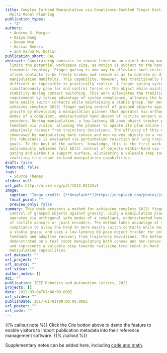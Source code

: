 ```yaml
---
title: Complex In-Hand Manipulation via Compliance-Enabled Finger Gaiting and
  Multi-Modal Planning
publication_types:
  - "2"
authors:
  - Andrew S. Morgan
  - Kaiyu Hang
  - Bowen Wen
  - Kostas Bekris
  - and Aaron M. Dollar
publication_short: RAL
abstract: Constraining contacts to remain fixed on an object during manipulation
  limits the potential workspace size, as motion is subject to the hand's
  kinematic topology. Finger gating is one way to alleviate such restraints. It
  allows contacts to be freely broken and remade so as to operate on different
  manipulation manifolds. This capability, however, has traditionally been
  difficult or impossible to practically realize. A finger gating system must
  simultaneously plan for and control forces on the object while maintaining
  stability during contact switching. This work alleviates the traditional
  requirement by taking advantage of system compliance, allowing the hand to
  more easily switch contacts while maintaining a stable grasp. Our method
  achieves complete SO(3) finger gating control of grasped objects against
  gravity by developing a manipulation planner that operates via orthogonal safe
  modes of a compliant, underactuated hand absent of tactile sensors or joint
  encoders. During manipulation, a low-latency 6D pose object tracker provides
  feedback via vision, allowing the planner to update its plan online so as to
  adaptively recover from trajectory deviations. The efficacy of this method is
  showcased by manipulating both convex and non-convex objects on a real robot.
  Its robustness is evaluated via perturbation rejection and long trajectory
  goals. To the best of the authors' knowledge, this is the first work that has
  autonomously achieved full SO(3) control of objects within-hand via finger
  gating and without a support surface, elucidating a valuable step towards
  realizing true robot in-hand manipulation capabilities.
draft: false
featured: false
tags:
  - Source Themes
slides: null
url_pdf: http://arxiv.org/pdf/1512.04133v1
image:
  caption: "Image credit: [**Unsplash**](https://unsplash.com/photos/jdD8gXaTZsc)"
  focal_point: ""
  preview_only: false
summary: This work presents a method for achieving complete SO(3) finger gating
  control of grasped objects against gravity, using a manipulation planner that
  operates via orthogonal safe modes of a compliant, underactuated hand absent
  of tactile sensors or joint encoders. The method takes advantage of system
  compliance to allow the hand to more easily switch contacts while maintaining
  a stable grasp, and uses a low-latency 6D pose object tracker for online
  feedback and adaptive recovery from trajectory deviations. The method is
  demonstrated on a real robot manipulating both convex and non-convex objects,
  and represents a valuable step towards realizing true robot in-hand
  manipulation capabilities.
url_dataset: ""
url_project: ""
url_source: ""
url_video: ""
author_notes: []
doi: ""
publication: IEEE Robotics and Automation Letters, 2022
projects: []
date: 2022-03-04T01:00:00.000Z
url_slides: ""
publishDate: 2017-01-01T00:00:00.000Z
url_poster: ""
url_code: ""
---
```


{{% callout note %}}
Click the _Cite_ button above to demo the feature to enable visitors to import publication metadata into their reference management software.
{{% /callout %}}

Supplementary notes can be added here, including [code and math](https://wowchemy.com/docs/content/writing-markdown-latex/).
